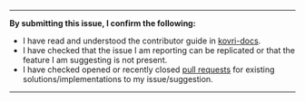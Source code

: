 
---
**By submitting this issue, I confirm the following:**

- I have read and understood the contributor guide in [kovri-docs](https://github.com/monero-project/kovri-docs).
- I have checked that the issue I am reporting can be replicated or that the feature I am suggesting is not present.
- I have checked opened or recently closed [pull requests](https://github.com/monero-project/kovri/pulls) for existing solutions/implementations to my issue/suggestion.
---

